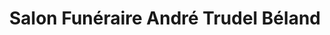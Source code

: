 ---
title: "Salon Funéraire André Trudel Béland"
url: /trois-rivieres/salon-funeraire-andre-trudel-beland/
shop: funeral directors
---